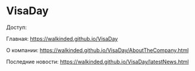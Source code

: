 # VisaDay

Доступ:  

Главная: https://walkinded.github.io/VisaDay

О компании: https://walkinded.github.io/VisaDay/AboutTheCompany.html

Последние новости: https://walkinded.github.io/VisaDay/latestNews.html
